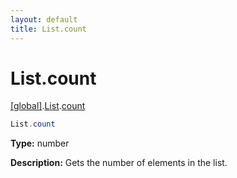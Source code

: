 ```yaml
---
layout: default
title: List.count
---
```


# List.count

[\[global\]]({{site.baseurl}}/docs/).[List]({{site.baseurl}}/docs/List/).[count]({{site.baseurl}}/docs/List/count/)

```cs
List.count
```

**Type:** number

**Description:** Gets the number of elements in the list.
